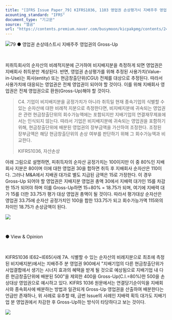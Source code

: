 ```yaml
---
title: "[IFRS Issue Paper_79] KIFRS1036, 1103 영업권 손상평가시 지배주주 영업권의 Gross-Up"
acounting_standard: "IFRS"
document_type: "기고문"
source: "엘곰"
url: "https://contents.premium.naver.com/busymoon/kicpakpmg/contents/240502134842428yb"
---
```

![](https://n2.news.naver.com/l.gif?type=content)79 ● 영업권 손상테스트시 지배주주 영업권의 Gross-Up​​

​​

피취득회사의 순자산의 비례적지분에 근거하여 비지배지분을 측정하게 되면 영업권은 지배회사 취득분만 계상된다. 반면, 영업권 손상평가를 위해 추정된 사용가치(Value-in-Use)는 회사(entity) 또는 현금창출단위(CGU) 전체를 대상으로 추정된다. 따라서 사용가치에 대응되는 영업권은 전체 영업권이 되어야 할 것이다. 이를 위해 지배회사 영업권은 전체 영업권으로 환원(Gross-Up)해야 할 것이다.

> C4. 기업이 비지배지분을 공정가치가 아니라 취득일 현재 종속기업의 식별할 수 있는 순자산에 대한 비례적 지분으로 측정한다면, 비지배지분에 귀속되는 영업권은 관련 현금창출단위의 회수가능액에는 포함되지만 지배기업의 연결재무제표에서는 인식되지 않는다. 따라서 기업은 비지배지분에 귀속되는 영업권을 포함하기 위해, 현금창출단위에 배분된 영업권의 장부금액을 가산하여 조정한다. 조정된 장부금액은 해당 현금창출단위의 손상 여부를 판단하기 위해 그 회수가능액과 비교한다.
> 
> KIFRS1036, 자산손상

아래 그림으로 설명하면, 피취득자의 순자산 공정가치는 100이지만 이 중 80%인 지배회사 지분은 80이며 이에 대한 영업권 30을 합하면 취득 후 지배회사 순자산은 110이다. 그러나 M&A에서 지배권 대가로 별도 지급된 금액은 15로 가정한다. 이 경우 Gross-Up 되어야 할 영업권은 지배지분 영업권 총액 30에서 지배력 대가인 15를 차감한 15가 되어야 하며 이를 Gross-Up하면 15÷80% = 18.75가 되며, 여기에 지배력 대가 15를 더한 33.75가 평가 대상 영업권 총액이 될 것이다. 따라서 평가대상 순자산은 영업권 33.75에 순자산 공정가치인 100을 합한 133.75가 되고 회수가능가액 115와의 차이인 18.75가 손상금액이 된다.

![](https://dthumb-phinf.pstatic.net/dthumb?src=%22https://postfiles.pstatic.net/MjAyNDAzMTdfOTAg/MDAxNzEwNjc2NTE5OTcz.9ofAsjzBrZ50JjPpLxfeuQ6mfIXR-LbQ9yxPR2uFK1Ig.U7UATfTqFyRlMi7GyBuiEEtMhp9h4yqpexPr8f9PuQ0g.PNG/image.png?type=w773%22&service=scs&type=w800)

​​

● View & Opinion​​

​​

KIFRS1036 IE62~IE65(사례 7A. 식별할 수 있는 순자산의 비례지분으로 최초에 측정된 비지배지분)에서는 지배주주 분 영업권 900에서 "지배기업의 다른 현금창출단위가 사업결합에서 생기는 시너지 효과의 혜택을 받게 될 것으로 예상됨으로 지배기업 내 다른 현금창출단위에 배분된 500"을 제외한 400을 Gross-Up(C.I.=80%)한 500을 손상대상 영업권으로 예시하고 있다. KIFRS 1036 원문에서는 연결당기순이익을 지배회사와 종속회사에 배분하는 방법과 일관되게 Gross-Up 영업권을 산출하여 배분한다는 언급만 존재하나, 위 사례로 유추할 때, 금번 Issue의 사례인 지배력 획득 대가도 지배기업 분 영업권에서 차감한 후 Gross-Up하는 방식이 타당하다고 보는 것이다.

[![](https://dthumb-phinf.pstatic.net/dthumb?src=%22https://storep-phinf.pstatic.net/cafe_004/original_2.png?type=p100_100%22&service=scs&type=w800)](https://contents.premium.naver.com/busymoon/kicpakpmg/contents/#)

​​

​